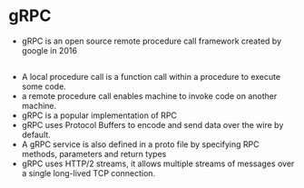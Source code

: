 # gRPC
- gRPC is an open source remote procedure call framework created by google in 2016
## 
- A local procedure call is a function call within a procedure to execute some code.
- a remote procedure call enables machine to invoke code on another machine.
- gRPC is a popular implementation of RPC
- gRPC uses Protocol Buffers to encode and send data over the wire by default.
- A gRPC service is also defined in a proto file by specifying RPC methods, parameters and return types
- gRPC uses HTTP/2 streams, it allows multiple streams of messages over a single long-lived TCP connection.  
